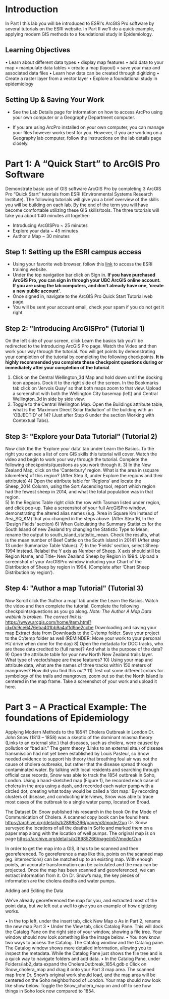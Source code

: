# Introduction 

In Part I this lab you will be introduced to ESRI's ArcGIS Pro software by several tutorials on the ESRI website. In Part II we'll do a quick example, applying modern GIS methods to a foundational study in Epidemiology.

## Learning Objectives

•	Learn about different data types 
•	display map features 
•	add data to your map 
•	manipulate data tables 
•	create a map (layout) 
•	save your map and associated data files 
•	Learn how data can be created through digitizing
•	Create a raster layer from a vector layer
•	Explore a foundational study in epidemiology


## Setting Up & Saving Your Work

* See the Lab Details page for information on how to access ArcPro using your own computer or a Geography Department computer.

* If you are using ArcPro installed on your own computer, you can manage your files however works best for you.  However, if you are working on a Geography lab computer, follow the instructions on the lab details page closely.



# Part 1: A “Quick Start” to ArcGIS Pro Software 

Demonstrate basic use of GIS software ArcGIS Pro by completing 3 ArcGIS Pro “Quick Start” tutorials from ESRI (Environmental Systems Research Institute).  The following tutorials will give you a brief overview of the skills you will be building on each lab. By the end of the term you will have become comfortable utilizing these GIS skills/tools. The three tutorials will take you about 1:40 minutes all together:

* Introducing ArcGISPro ~ 25 minutes
* Explore your data ~ 45 minutes
* Author a Map ~ 30 minutes


## Step 1: Setting up the ESRI campus access 

* Using your favorite web browser, follow this [link](http://www.esri.com/training/main) to access the ESRI training website.
* Under the top navigation bar click on Sign in. **If you have purchased ArcGIS Pro, you can sign in through your UBC ArcGIS online account. If you are using the lab computers, and don’t already have one, ‘create a new public account’**. 
* Once signed in, navigate to the ArcGIS Pro Quick Start Tutorial web page. 
* You will be sent your account email, check your spam if you do not get it right


## Step 2: "Introducing ArcGISPro" (Tutorial 1) 
On the left side of your screen, click Learn the basics tab you’ll be redirected to the Introducing ArcGIS Pro page. Watch the Video and then work your way through the tutorial. You will get points by demonstrating your completion of the tutorial by completing the following checkpoints. 
**It is highly recommended you complete these checkpoint questions during or immediately after your completion of the tutorial**. 
1)	Click on the Central Wellington_3d Map and hold down until the docking icon appears. Dock it to the right side of the screen. In the Bookmarks tab click on ‘Jervois Quay’ so that both maps zoom to that view. Upload a screenshot with both the Wellington City basemap (left) and Central Wellington_3d in side by side view. 
2)	Toggle to the Central Wellington Map. Open the Buildings attribute table, what is the 
‘Maximum Direct Solar Radiation’ of the building with an ‘OBJECTID’ of 14? (Just after Step 6 under the section Working with Contextual Tabs).  


## Step 3: "Explore your Data Tutorial" (Tutorial 2) 
Now click the the ‘Explore your data’ tab under Learn the Basics. To the right you can see a list of core GIS skills this tutorial will cover. Watch the video and begin to work your way through the tutorial. Complete the following checkpoints/questions as you work through it. 
3)	In the New Zealand Map, click on the ‘Canterbury’ region. What is the area in (square kilometers) of this region? (After Step 3, under Explore the regions and their attributes) 
4)	Open the attribute table for ‘Regions’ and locate the Sheep_2014 Column, using the Sort Ascending tool, report which region had the fewest sheep in 2014, and what the total population was in that region.  
5)	In the Regions Table right click the row with Tasman listed under region, and click pop-up. Take a screenshot of your full ArcGISPro window, demonstrating the altered alias names (e.g. ‘Area in Square Km instead of Aea_SQ_KM) that you changed in the steps above. (After Step 16, In the ‘Design Fields’ section) 
6)	When Calculating the Summary Statistics for the South Island of new Zealand try changing the Statistic Type to Mean, rename the output to south_island_statistic_mean. Check the results, what is the mean number of Beef Cattle on the South Island in 2014? (After step 13 under Summarize Table Values). 
7)	In the ‘Fields’ section, select Sheep 1994 instead. Relabel the Y axis as Number of Sheep. X axis should still be Region Name, and Title- New Zealand Sheep by Region in 1994. Upload a screenshot of your ArcGISPro window including your Chart of the Distribution of Sheep by region in 1994. (Complete after ‘Chart Sheep Distribution by region’). 
 

## Step 4: "Author a map Tutorial" (Tutorial 3) 
Now Scroll click the ‘Author a map’ tab under the Learn the Basics. Watch the video and then complete the tutorial. Complete the following checkpoints/questions as you go along. 
*Note: The Author A Map Data weblink is broken. The correct link is:*
https://www.arcgis.com/home/item.html?id=0c9ce6476eba401bb9a4affd9ae2ccbe
Downloading and saving your map 
Extract data from Downloads to the C:/temp folder. 
Save your project to the C:/temp folder as well (REMINDER: Move your work to your personal H:/ drive when done for the day) 
8)	Open the metadata for DOC tracks, who are these data credited to (full name)? And what is the purpose of the data? 
9)	Open the attribute table for your new North New Zealand trails layer. What type of vector/shape are these features? 
10)	Using your map and attribute data, what are the names of three tracks within 150 meters of mangroves? How did you find this out? 
11)	Test out some different colors for symbology of the trails and mangroves, zoom out so that the North Island is centered in the map frame. Take a screenshot of your work and upload it here. 


# Part 3 – A Practical Example: The foundations of Epidemiology 
 
Applying Modern Methods to the 1854? Cholera Outbreak in London 
Dr. John Snow (1813 – 1858) was a skeptic of the dominant miasma theory (Links to an external site.) that diseases, such as cholera, were caused by pollution or “bad air.” The germ theory (Links to an external site.) of disease transmission had not yet been established by Louis Pasteur, so Snow needed evidence to support his theory that breathing foul air was not the cause of cholera outbreaks, but rather that the disease spread through contaminated water. By talking with local residents and searching through official case records, Snow was able to track the 1854 outbreak in Soho, London. Using a hand-sketched map (Figure 1), he recorded each case of cholera in the area using a dash, and recorded each water pump with a circled dot, creating what today would be called a ‘dot map.’ By recording clusters of disease, and conducting interviews, Snow was able to trace most cases of the outbreak to a single water pump, located on Broad.

The Dataset
Dr. Snow published his research in the book On the Mode of Communication of Cholera.  A scanned copy book can be found here:  https://archive.org/details/b28985266/page/n3/mode/2up  Dr. Snow surveyed the locations of all the deaths in SoHo and marked them on a paper map along with the location of well pumps.  The original map is on page https://archive.org/details/b28985266/page/n57/mode/2up

In order to get the map into a GIS, it has to be scanned and then georeferenced.  To georeference a map like this, points on the scanned map (eg. intersections) can be matched up to an existing map.  With enough points, an accurate transformation can be calculated and the map can be projected.  Once the map has been scanned and georeferenced, we can extract information from it.  On Dr. Snow’s map, the key pieces of information are the cholera deaths and water pumps.

Adding and Editing the Data

We’ve already georeferenced the map for you, and extracted most of the point data, but we left out a well to give you an example of how digitizing works.

•	In the top left, under the insert tab, click New Map
o	As in Part 2, rename the new map Part 3
•	Under the View tab, click Catalog Pane.  This will dock the Catalog Pane on the right side of your window, showing a file tree.  Your window should now look something like the image below.
•	You now know two ways to access the Catalog.  The Catalog window and the Catalog pane.  The Catalog window shows more detailed information, allowing you to inspect the metadata.  While the Catalog Pane just shows the file tree and is a quick way to navigate folders and add data.
•	In the Catalog Pane, under Folders/lab2_data expand the CholeraOutbreak_1854.gdb
o	Click on Snow_cholera_map and drag it onto your Part 3 map area.  The scanned map from Dr. Snow’s original work should load, and the map area will be centered on the Soho neighborhood of London. Your map should now look like show below.  Toggle the Snow_cholera_map on and off to see how things in Soho look now compared to 1854.
